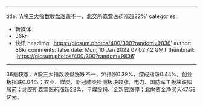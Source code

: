 
---
title: 'A股三大指数收盘涨跌不一，北交所森萱医药涨超22%'
categories: 
 - 新媒体
 - 36kr
 - 快讯
headimg: 'https://picsum.photos/400/300?random=9836'
author: 36kr
comments: false
date: Mon, 10 Jan 2022 07:02:42 GMT
thumbnail: 'https://picsum.photos/400/300?random=9836'
---

<div>   
36氪获悉，A股三大指数收盘涨跌不一，沪指涨0.39%，深成指涨0.44%，创业板指跌0.04%；农业、煤炭、新冠肺炎检测板块领涨，电力、国防军工板块跌幅居前；北交所森萱医药涨超22%，平煤股份、金新农涨停；北向资金净买入47.58亿元。  
</div>
            